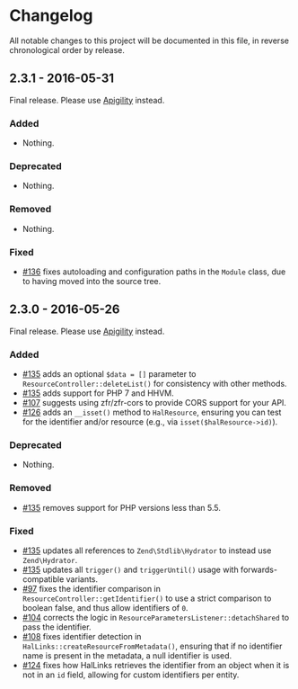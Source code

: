 # Changelog

All notable changes to this project will be documented in this file, in reverse chronological order by release.

## 2.3.1 - 2016-05-31

Final release. Please use [Apigility](https://apigility.org) instead.

### Added

- Nothing.

### Deprecated

- Nothing.

### Removed

- Nothing.

### Fixed

- [#136](https://github.com/phly/PhlyRestfully/pull/136) fixes autoloading and
  configuration paths in the `Module` class, due to having moved into the source
  tree.

## 2.3.0 - 2016-05-26

Final release. Please use [Apigility](https://apigility.org) instead.

### Added

- [#135](https://github.com/phly/PhlyRestfully/pull/135) adds an optional
  `$data = []` parameter to `ResourceController::deleteList()` for consistency
  with other methods.
- [#135](https://github.com/phly/PhlyRestfully/pull/135) adds support for PHP 7
  and HHVM.
- [#107](https://github.com/phly/PhlyRestfully/pull/107) suggests using
  zfr/zfr-cors to provide CORS support for your API.
- [#126](https://github.com/phly/PhlyRestfully/pull/126) adds an `__isset()`
  method to `HalResource`, ensuring you can test for the identifier and/or
  resource (e.g., via `isset($halResource->id)`).

### Deprecated

- Nothing.

### Removed

- [#135](https://github.com/phly/PhlyRestfully/pull/135) removes support for PHP
  versions less than 5.5.

### Fixed

- [#135](https://github.com/phly/PhlyRestfully/pull/135) updates all references
  to `Zend\Stdlib\Hydrator` to instead use `Zend\Hydrator`.
- [#135](https://github.com/phly/PhlyRestfully/pull/135) updates all
  `trigger()` and `triggerUntil()` usage with forwards-compatible variants.
- [#97](https://github.com/phly/PhlyRestfully/pull/97) fixes the identifier
  comparison in `ResourceController::getIdentifier()` to use a strict comparison
  to boolean false, and thus allow identifiers of `0`.
- [#104](https://github.com/phly/PhlyRestfully/pull/104) corrects the logic in
  `ResourceParametersListener::detachShared` to pass the identifier.
- [#108](https://github.com/phly/PhlyRestfully/pull/108) fixes identifier
  detection in `HalLinks::createResourceFromMetadata()`, ensuring that if no
  identifier name is present in the metadata, a null identifier is used.
- [#124](https://github.com/phly/PhlyRestfully/pull/124) fixes how HalLinks
  retrieves the identifier from an object when it is not in an `id` field,
  allowing for custom identifiers per entity.

